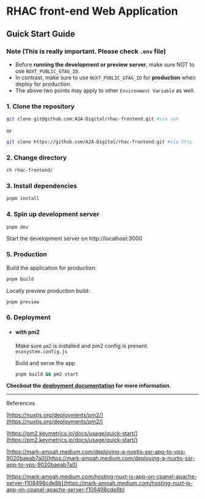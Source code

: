 # RHAC front-end Web Application

## Guick Start Guide

### Note (This is really important. Please check `.env` file)

- Before **running the development or preview server**, make sure NOT to use `NUXT_PUBLIC_GTAG_ID`.
- In contrast, make sure to use `NUXT_PUBLIC_GTAG_ID` for **production** when deploy for production.
- The above two points may apply to other `Environment Variable` as well.

### 1. Clone the repository

```bash
git clone git@github.com:A2A-Digital/rhac-frontend.git #via ssh
```

or

```bash
git clone https://github.com/A2A-Digital/rhac-frontend.git #via http
```

### 2. Change directory

```bash
ch rhac-frontend/
```

### 3. Install dependencies

```bash
pnpm install
```

### 4. Spin up development server

```bash
pnpm dev
```

Start the development server on http://localhost:3000

### 5. Production

Build the application for production:

```bash
pnpm build
```

Locally preview production build:

```bash
pnpm preview
```

### 6. Deployment

- #### with pm2

  Make sure `pm2` is installed and pm2 config is present. `ecosystem.config.js`

  Build and serve the app

  ```bash
  pnpm build && pm2 start
  ```

**Checkout the [deployment documentation](https://nuxt.com/docs/getting-started/deployment) for more information.**

---

References

[https://nuxtjs.org/deployments/pm2/](https://nuxtjs.org/deployments/pm2/)

[https://pm2.keymetrics.io/docs/usage/quick-start/](https://pm2.keymetrics.io/docs/usage/quick-start/)

[https://mark-amoah.medium.com/deploying-a-nuxtjs-ssr-app-to-vps-9020baeab7a0](https://mark-amoah.medium.com/deploying-a-nuxtjs-ssr-app-to-vps-9020baeab7a0)

[https://mark-amoah.medium.com/hosting-nuxt-js-app-on-cpanel-apache-server-f108498cde8b](https://mark-amoah.medium.com/hosting-nuxt-js-app-on-cpanel-apache-server-f108498cde8b)

